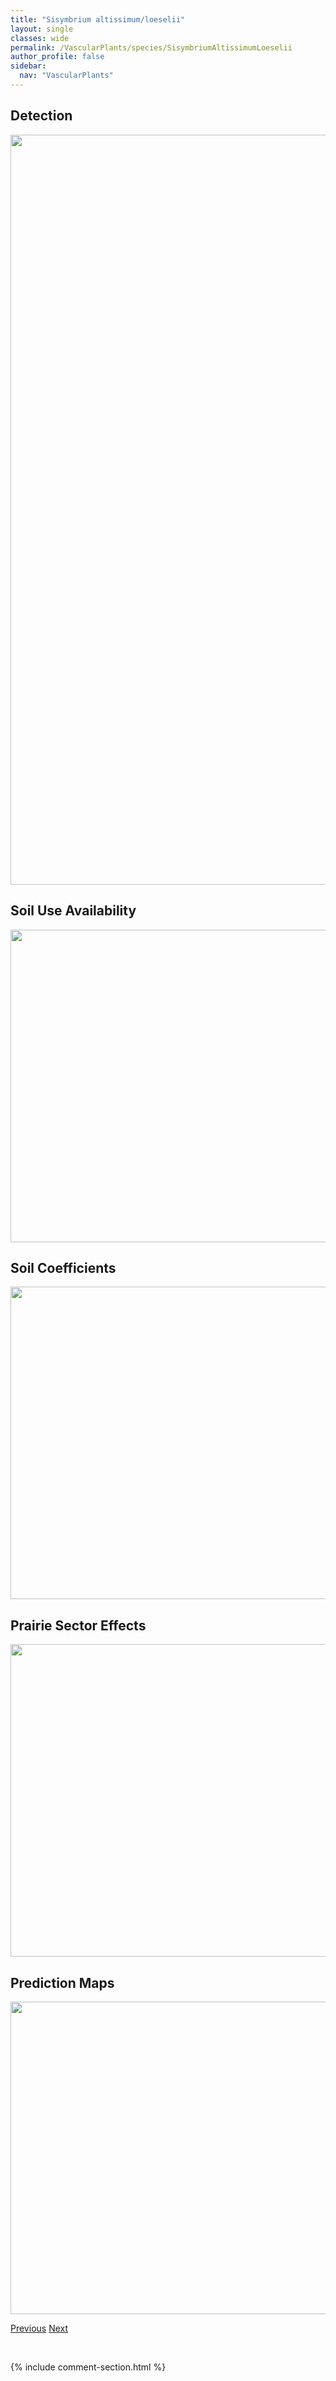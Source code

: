 ```yaml
---
title: "Sisymbrium altissimum/loeselii"
layout: single
classes: wide
permalink: /VascularPlants/species/SisymbriumAltissimumLoeselii
author_profile: false
sidebar:
  nav: "VascularPlants"
---
```


<h2>Detection</h2>

<a href="https://drive.google.com/uc?export=view&id=1FbXiHWBxzbr4ShncNhK6tTU6sb1sLxgZ">
<img src="https://drive.google.com/uc?export=view&id=1FbXiHWBxzbr4ShncNhK6tTU6sb1sLxgZ" height = "1200" width = "800">
</a>


<h2>Soil Use Availability</h2>

<a href="https://drive.google.com/uc?export=view&id=1tKKy0IB7EfgqS6Gu_gdEmuBcFkF5B8e6">
<img src="https://drive.google.com/uc?export=view&id=1tKKy0IB7EfgqS6Gu_gdEmuBcFkF5B8e6" height = "500" width = "1000">
</a>


<h2>Soil Coefficients</h2>

<a href="https://drive.google.com/uc?export=view&id=1YClAO6SYOPBMEXswpgI8os4DPKysruZx">
<img src="https://drive.google.com/uc?export=view&id=1YClAO6SYOPBMEXswpgI8os4DPKysruZx" height = "500" width = "1000">
</a>


<h2>Prairie Sector Effects</h2>

<a href="https://drive.google.com/uc?export=view&id=1UCgbq0rBaoRF4bGVqbdUnklC8HvF9BSn">
<img src="https://drive.google.com/uc?export=view&id=1UCgbq0rBaoRF4bGVqbdUnklC8HvF9BSn" height = "500" width = "1000">
</a>


<h2>Prediction Maps</h2>

<a href="https://drive.google.com/uc?export=view&id=1rx4ZguJd6NnNkz-I5cOCmQPatXU6nca_">
<img src="https://drive.google.com/uc?export=view&id=1rx4ZguJd6NnNkz-I5cOCmQPatXU6nca_" height = "500" width = "1000">
</a>


<a href="/DevelopmentWebsite/VascularPlants/species/Sisymbrium" class="pagination--pager" title="Sisymbrium">Previous</a> <a href="/DevelopmentWebsite/VascularPlants/species/SisyrinchiumMontanum" class="pagination--pager" title="Sisyrinchium montanum">Next</a>

<p>&nbsp;</p>

{% include comment-section.html %}
